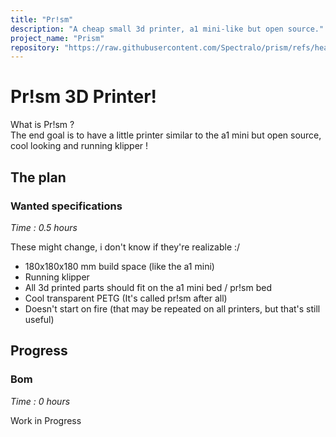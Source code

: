 ```yaml
---
title: "Pr!sm"
description: "A cheap small 3d printer, a1 mini-like but open source."
project_name: "Prism"
repository: "https://raw.githubusercontent.com/Spectralo/prism/refs/heads/main/README.md"
---
```

# Pr!sm 3D Printer!

What is Pr!sm ? \
The end goal is to have a little printer similar to the a1 mini but open source, cool looking and running klipper !

## The plan

### Wanted specifications 
_Time : 0.5 hours_

These might change, i don't know if they're realizable :/

- 180x180x180 mm build space (like the a1 mini)
- Running klipper
- All 3d printed parts should fit on the a1 mini bed / pr!sm bed
- Cool transparent PETG (It's called pr!sm after all)
- Doesn't start on fire (that may be repeated on all printers, but that's still useful)

## Progress

### Bom
_Time : 0 hours_

Work in Progress


